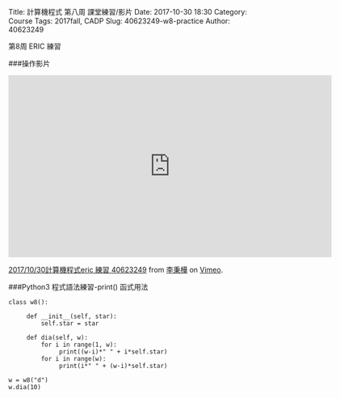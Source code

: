 Title: 計算機程式 第八周 課堂練習/影片
Date: 2017-10-30 18:30
Category: Course
Tags: 2017fall, CADP
Slug: 40623249-w8-practice
Author: 40623249

第8周 ERIC 練習

<!-- PELICAN_END_SUMMARY -->

###操作影片
<iframe src="https://player.vimeo.com/video/240459113" width="640" height="360" frameborder="0" webkitallowfullscreen mozallowfullscreen allowfullscreen></iframe>
<p><a href="https://vimeo.com/240459113">2017/10/30計算機程式eric 練習 40623249</a> from <a href="https://vimeo.com/user73426549">李秉樺</a> on <a href="https://vimeo.com">Vimeo</a>.</p>

###Python3 程式語法練習-print() 函式用法

    class w8():

         def __init__(self, star):
             self.star = star
    
         def dia(self, w):
             for i in range(1, w):
                  print((w-i)*" " + i*self.star)
             for i in range(w):
                  print(i*" " + (w-i)*self.star)

    w = w8("d")
    w.dia(10)
